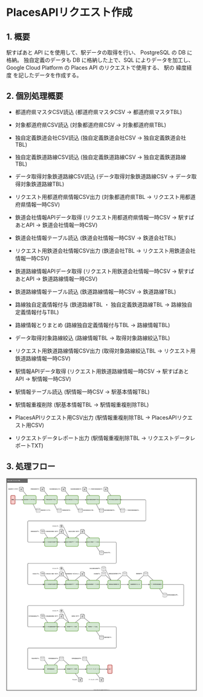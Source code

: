 # PlacesAPIリクエスト作成

## 1. 概要
駅すぱあと API にを使用して、駅データの取得を行い、
PostgreSQL の DB に格納。
独自定義のデータも DB に格納した上で、SQL によりデータを加工し、
Google Cloud Platform の Places API のリクエストで使用する、
駅の 緯度経度 を記したデータを作成する。

## 2. 個別処理概要
- 都道府県マスタCSV読込 (都道府県マスタCSV → 都道府県マスタTBL)
- 対象都道府県CSV読込 (対象都道府県CSV → 対象都道府県TBL)
- 独自定義鉄道会社CSV読込 (独自定義鉄道会社CSV → 独自定義鉄道会社TBL)
- 独自定義鉄道路線CSV読込 (独自定義鉄道路線CSV → 独自定義鉄道路線TBL)
- データ取得対象鉄道路線CSV読込 (データ取得対象鉄道路線CSV → データ取得対象鉄道路線TBL)

- リクエスト用都道府県情報CSV出力 (対象都道府県TBL → リクエスト用都道府県情報一時CSV)
- 鉄道会社情報APIデータ取得 (リクエスト用都道府県情報一時CSV → 駅すぱあとAPI → 鉄道会社情報一時CSV)
- 鉄道会社情報テーブル読込 (鉄道会社情報一時CSV → 鉄道会社TBL)

- リクエスト用鉄道会社情報CSV出力 (鉄道会社TBL → リクエスト用鉄道会社情報一時CSV)
- 鉄道路線情報APIデータ取得 (リクエスト用鉄道会社情報一時CSV → 駅すぱあとAPI → 鉄道路線情報一時CSV)
- 鉄道路線情報テーブル読込 (鉄道路線情報一時CSV → 鉄道路線TBL)
- 路線独自定義情報付与 (鉄道路線TBL ・ 独自定義鉄道路線TBL → 路線独自定義情報付与TBL)
- 路線情報とりまとめ (路線独自定義情報付与TBL → 路線情報TBL)
- データ取得対象路線絞込 (路線情報TBL → 取得対象路線絞込TBL)

- リクエスト用鉄道路線情報CSV出力 (取得対象路線絞込TBL → リクエスト用鉄道路線情報一時CSV)
- 駅情報APIデータ取得 (リクエスト用鉄道路線情報一時CSV → 駅すぱあとAPI → 駅情報一時CSV)
- 駅情報テーブル読込 (駅情報一時CSV → 駅基本情報TBL)

- 駅情報重複削除 (駅基本情報TBL → 駅情報重複削除TBL)
- PlacesAPIリクエスト用CSV出力 (駅情報重複削除TBL → PlacesAPIリクエスト用CSV)
- リクエストデータレポート出力 (駅情報重複削除TBL → リクエストデータレポートTXT)


## 3. 処理フロー

![](01510201_PlacesAPIリクエスト作成_処理フロー図.drawio.svg)


